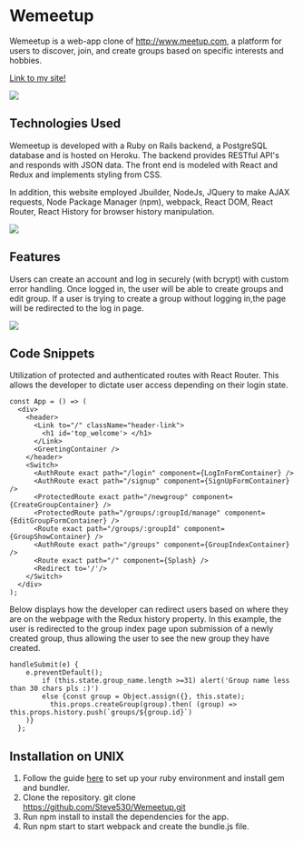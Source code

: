 # Wemeetup

Wemeetup is a web-app clone of http://www.meetup.com, a platform for users to discover, join, and create groups based on specific interests and hobbies.

<a href="https://myhobbits.herokuapp.com/#/" target="_blank">Link to my site!</a>

 <img src= "https://raw.githubusercontent.com/Steve530/Wemeetup/master/public/52.png"/> 

## Technologies Used
Wemeetup is developed with a Ruby on Rails backend, a PostgreSQL database and is hosted on Heroku. The backend provides RESTful API's and responds with JSON data. The front end is modeled with React and Redux and implements styling from CSS.

In addition, this website employed Jbuilder, NodeJs, JQuery to make AJAX requests, Node Package Manager (npm), webpack, React DOM, React Router, React History for browser history manipulation.

 <img src= "https://raw.githubusercontent.com/Steve530/Wemeetup/master/public/51.png"/> 

## Features
Users can create an account and log in securely (with bcrypt) with custom error handling. Once logged in, the user will be able to create groups and edit group. If a user is trying to create a group without logging in,the page will be redirected to the log in page.

 <img src= "https://raw.githubusercontent.com/Steve530/Wemeetup/master/public/53.png"/> 

## Code Snippets
Utilization of protected and authenticated routes with React Router.  This allows the developer to dictate user access depending on their login state.
```
const App = () => (
  <div>
    <header>  
      <Link to="/" className="header-link">
        <h1 id='top_welcome'> </h1>
      </Link>
      <GreetingContainer /> 
    </header>
    <Switch>
      <AuthRoute exact path="/login" component={LogInFormContainer} />
      <AuthRoute exact path="/signup" component={SignUpFormContainer} />
      <ProtectedRoute exact path="/newgroup" component={CreateGroupContainer} />
      <ProtectedRoute path="/groups/:groupId/manage" component={EditGroupFormContainer} />
      <Route exact path="/groups/:groupId" component={GroupShowContainer} />
      <AuthRoute exact path="/groups" component={GroupIndexContainer} />
      <Route exact path="/" component={Splash} />
      <Redirect to='/'/>
    </Switch>
  </div>
);
```

Below displays how the developer can redirect users based on where they are on the webpage with the Redux history property.  In this example, the user is redirected to the group index page upon submission of a newly created group, thus allowing the user to see the new group they have created.

```
handleSubmit(e) {
    e.preventDefault();
        if (this.state.group_name.length >=31) alert('Group name less than 30 chars pls :)')
        else {const group = Object.assign({}, this.state);
          this.props.createGroup(group).then( (group) => this.props.history.push(`groups/${group.id}`)
    )}
  };

```
## Installation on UNIX
1. Follow the guide <a href="https://guides.rubygems.org/rubygems-basics/" target="_blank">here</a> to set up your ruby environment and install gem and bundler.
2. Clone the repository. git clone https://github.com/Steve530/Wemeetup.git
3. Run npm install to install the dependencies for the app.
4. Run npm start to start webpack and create the bundle.js file.
